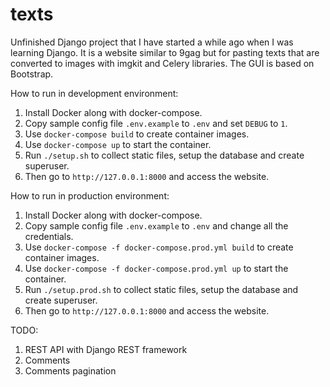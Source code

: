# texts
Unfinished Django project that I have started a while ago when I was learning Django. It is a website similar to 9gag but for pasting texts that are converted to images with imgkit and Celery libraries. The GUI is based on Bootstrap.

How to run in development environment:
1. Install Docker along with docker-compose.
1. Copy sample config file ``.env.example`` to ``.env`` and set ``DEBUG`` to ``1``.
1. Use ``docker-compose build`` to create container images.
1. Use ``docker-compose up`` to start the container.
1. Run ``./setup.sh`` to collect static files, setup the database and create superuser.
1. Then go to ``http://127.0.0.1:8000`` and access the website.

How to run in production environment:
1. Install Docker along with docker-compose.
1. Copy sample config file ``.env.example`` to ``.env`` and change all the credentials.
1. Use ``docker-compose -f docker-compose.prod.yml build`` to create container images.
1. Use ``docker-compose -f docker-compose.prod.yml up`` to start the container.
1. Run ``./setup.prod.sh`` to collect static files, setup the database and create superuser.
1. Then go to ``http://127.0.0.1:8000`` and access the website.

TODO:
1. REST API with Django REST framework
1. Comments
1. Comments pagination
